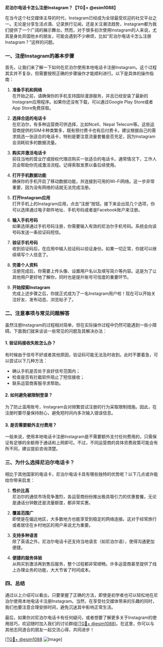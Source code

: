 **尼泊尔电话卡怎么注册Instagram？【TG💪+ @esim1088】**

在当今这个社交媒体主导的时代，Instagram已经成为全球最受欢迎的社交平台之一。无论是分享生活点滴、记录旅行见闻，还是关注潮流趋势，Instagram都为我们提供了一个广阔的展示舞台。然而，对于很多初次使用Instagram的人来说，尤其是身处异国他乡的朋友，可能会遇到不少麻烦，比如“尼泊尔电话卡怎么注册Instagram？”这样的问题。

### 一、注册Instagram的基本步骤

首先，让我们来了解一下如何在尼泊尔使用本地电话卡注册Instagram。这个过程其实并不复杂，但需要按照正确的步骤操作才能顺利进行。以下是具体的操作指南：

1. **准备手机和网络**  
   在开始之前，请确保你的手机支持国际漫游服务，并且已经安装了最新的Instagram应用程序。如果你还没有下载，可以通过Google Play Store或者App Store免费获取。

2. **选择合适的电话卡**  
   在尼泊尔，有多种运营商可供选择，比如Ncell、Nepal Telecom等。这些运营商提供的SIM卡种类繁多，既有预付费卡也有后付费卡。建议根据自己的需求挑选一张适合的电话卡，特别是要注意流量套餐是否充足，因为Instagram会消耗较多的数据流量。

3. **购买并激活电话卡**  
   前往当地的营业厅或授权代理店购买一张适合的电话卡。通常情况下，工作人员会帮助你完成激活流程。记得索取发票以备后续使用。

4. **打开手机数据功能**  
   确保你的手机开启了移动数据功能，并连接到可用的Wi-Fi网络。这一步非常重要，因为没有网络的话就无法完成注册。

5. **打开Instagram应用**  
   打开手机上的Instagram应用，点击“注册”按钮。接下来会出现几个选项，你可以选择通过电子邮件地址、手机号码或者是Facebook账户来注册。

6. **输入手机号码**  
   如果选择通过手机号码注册，你需要输入有效的尼泊尔手机号码。系统会向该号码发送一条验证码短信。

7. **验证手机号码**  
   收到验证码后，在应用中输入验证码以验证身份。如果一切正常，你就可以继续填写个人信息了。

8. **完善个人资料**  
   注册完成后，你需要上传头像、设置用户名以及填写简介等内容。这是为了让其他用户更好地了解你，同时也是提升账号可信度的重要环节。

9. **开始探索Instagram**  
   完成上述步骤之后，你就正式成为了一名Instagram用户啦！现在可以开始关注好友、发布动态、浏览帖子了。

### 二、注意事项与常见问题解答

虽然注册Instagram的过程相对简单，但在实际操作过程中仍然可能遇到一些小障碍。下面我们就来谈谈一些常见的问题及其解决办法：

#### 1. 验证码接收失败怎么办？
有时候由于信号不好或者其他原因，验证码可能无法及时收到。此时不要着急，可以尝试以下几种方法：
- 确认手机是否处于良好信号范围内；
- 检查是否有拦截软件阻止了短信接收；
- 联系运营商客服寻求帮助。

#### 2. 如何避免被限制登录？
为了防止滥用账号，Instagram会对频繁尝试注册的行为采取限制措施。因此，在注册时要尽量保持耐心，避免短时间内多次输入错误信息。

#### 3. 是否需要额外支付费用？
一般来说，使用本地电话卡注册Instagram是不需要额外支付任何费用的，只需保证有足够的余额用于通话和上网即可。不过，不同运营商的具体资费政策可能会有所不同，建议提前咨询清楚。

### 三、为什么选择尼泊尔电话卡？

相比于其他国家的电话卡，尼泊尔电话卡具有哪些独特的优势呢？以下几点或许能给你带来启发：

1. **性价比高**  
   尼泊尔的通信市场竞争激烈，各运营商纷纷推出极具吸引力的优惠套餐。无论是通话分钟数还是流量额度，都非常实惠。

2. **覆盖范围广**  
   即使是在偏远地区，大多数地方也能享受到稳定的网络连接。这对于经常旅行或者居住在乡村地区的用户来说尤为重要。

3. **支持多种语言**  
   除了英语之外，尼泊尔电话卡还支持当地语言（如尼泊尔语），使得沟通更加便捷。

4. **便捷的服务体验**  
   从购买到激活再到售后服务，整个过程都非常顺畅。许多运营商甚至提供了线上办理业务的功能，大大节省了时间成本。

### 四、总结

通过以上介绍可以看出，只要掌握了正确的方法，即使是初学者也可以轻松地在尼泊尔使用本地电话卡注册Instagram。当然，在享受社交媒体带来的乐趣的同时，我们也要注意合理安排时间，避免沉迷其中影响正常生活。

最后，如果你对尼泊尔电话卡有任何疑问，或者想要了解更多关于Instagram的使用技巧，欢迎随时加入我们的讨论群组[[TG💪+ @esim1088](https://t.me/s/esim1088)]。在这里，你可以与其他志同道合的朋友一起交流心得，共同进步！

[[TG💪+ @esim1088](https://t.me/s/esim1088) ![Image](https://i.postimg.cc/4NQfJmqS/Snipaste-2025-05-13-00-14-12.png)]